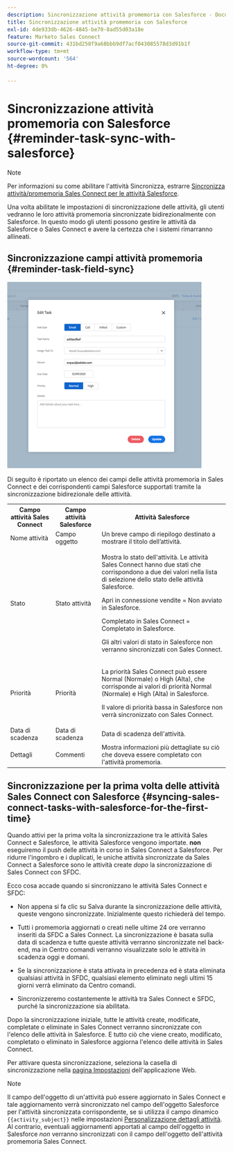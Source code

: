 ```yaml
---
description: Sincronizzazione attività promemoria con Salesforce - Documenti Marketo - Documentazione del prodotto
title: Sincronizzazione attività promemoria con Salesforce
exl-id: 4de933db-4626-4845-be70-8ad55d03a18e
feature: Marketo Sales Connect
source-git-commit: 431bd258f9a68bbb9df7acf043085578d3d91b1f
workflow-type: tm+mt
source-wordcount: '564'
ht-degree: 0%

---
```


# Sincronizzazione attività promemoria con Salesforce {#reminder-task-sync-with-salesforce}

>[!NOTE]
>
>Per informazioni su come abilitare l&#39;attività Sincronizza, estrarre [Sincronizza attività/promemoria Sales Connect per le attività Salesforce](/help/marketo/product-docs/marketo-sales-connect/crm/salesforce-integration/salesforce-sync-settings.md#sync-sales-connect-tasks-reminders-to-salesforce-tasks).

Una volta abilitate le impostazioni di sincronizzazione delle attività, gli utenti vedranno le loro attività promemoria sincronizzate bidirezionalmente con Salesforce. In questo modo gli utenti possono gestire le attività da Salesforce o Sales Connect e avere la certezza che i sistemi rimarranno allineati.

## Sincronizzazione campi attività promemoria {#reminder-task-field-sync}

![](assets/reminder-task-sync-with-salesforce-1.png)

Di seguito è riportato un elenco dei campi delle attività promemoria in Sales Connect e dei corrispondenti campi Salesforce supportati tramite la sincronizzazione bidirezionale delle attività.

<table>
 <tr>
  <th>Campo attività Sales Connect</th>
  <th>Campo attività Salesforce</th>
  <th>Attività Salesforce</th>
 </tr>
 <tr>
  <td>Nome attività</td>
  <td>Campo oggetto</td>
  <td>Un breve campo di riepilogo destinato a mostrare il titolo dell’attività.</td>
 </tr>
 <tr>
  <td>Stato</td>
  <td>Stato attività</td>
  <td><p>Mostra lo stato dell'attività. Le attività Sales Connect hanno due stati che corrispondono a due dei valori nella lista di selezione dello stato delle attività Salesforce.</p>
  <p>Apri in connessione vendite = Non avviato in Salesforce.</p>
  <p>Completato in Sales Connect = Completato in Salesforce.</p>
  <p>Gli altri valori di stato in Salesforce non verranno sincronizzati con Sales Connect.</p></td>
 </tr>
 <tr>
  <td>Priorità</td>
  <td>Priorità</td>
  <td><p>La priorità Sales Connect può essere Normal (Normale) o High (Alta), che corrisponde ai valori di priorità Normal (Normale) e High (Alta) in Salesforce.</p>
  <p>Il valore di priorità bassa in Salesforce non verrà sincronizzato con Sales Connect.</p></td>
 </tr>
 <tr>
  <td>Data di scadenza</td>
  <td>Data di scadenza</td>
  <td>Data di scadenza dell'attività.</td>
 </tr>
 <tr>
  <td>Dettagli</td>
  <td>Commenti</td>
  <td>Mostra informazioni più dettagliate su ciò che doveva essere completato con l'attività promemoria.</td>
 </tr>
</table>

## Sincronizzazione per la prima volta delle attività Sales Connect con Salesforce {#syncing-sales-connect-tasks-with-salesforce-for-the-first-time}

Quando attivi per la prima volta la sincronizzazione tra le attività Sales Connect e Salesforce, le attività Salesforce vengono importate. **non** eseguiremo il push delle attività in corso in Sales Connect a Salesforce. Per ridurre l&#39;ingombro e i duplicati, le uniche attività sincronizzate da Sales Connect a Salesforce sono le attività create *dopo* la sincronizzazione di Sales Connect con SFDC.

Ecco cosa accade quando si sincronizzano le attività Sales Connect e SFDC:

* Non appena si fa clic su Salva durante la sincronizzazione delle attività, queste vengono sincronizzate. Inizialmente questo richiederà del tempo.

* Tutti i promemoria aggiornati o creati nelle ultime 24 ore verranno inseriti da SFDC a Sales Connect. La sincronizzazione è basata sulla data di scadenza e tutte queste attività verranno sincronizzate nel back-end, ma in Centro comandi verranno visualizzate solo le attività in scadenza oggi e domani.

* Se la sincronizzazione è stata attivata in precedenza ed è stata eliminata qualsiasi attività in SFDC, qualsiasi elemento eliminato negli ultimi 15 giorni verrà eliminato da Centro comandi.

* Sincronizzeremo costantemente le attività tra Sales Connect e SFDC, purché la sincronizzazione sia abilitata.

Dopo la sincronizzazione iniziale, tutte le attività create, modificate, completate o eliminate in Sales Connect verranno sincronizzate con l&#39;elenco delle attività in Salesforce. E tutto ciò che viene creato, modificato, completato o eliminato in Salesforce aggiorna l&#39;elenco delle attività in Sales Connect.

Per attivare questa sincronizzazione, seleziona la casella di sincronizzazione nella [pagina Impostazioni](https://toutapp.com/login) dell&#39;applicazione Web.

>[!NOTE]
>
>Il campo dell&#39;oggetto di un&#39;attività può essere aggiornato in Sales Connect e tale aggiornamento verrà sincronizzato nel campo dell&#39;oggetto Salesforce per l&#39;attività sincronizzata corrispondente, se si utilizza il campo dinamico `{{activity_subject}}` nelle impostazioni [Personalizzazione dettagli attività](/help/marketo/product-docs/marketo-sales-connect/crm/salesforce-integration/configure-salesforce-activity-detail-customization.md). Al contrario, eventuali aggiornamenti apportati al campo dell&#39;oggetto in Salesforce _non_ verranno sincronizzati con il campo dell&#39;oggetto dell&#39;attività promemoria Sales Connect.
